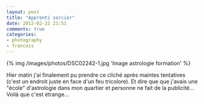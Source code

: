 ```yaml
---
layout: post
title: "Apprenti sorcier"
date: 2012-02-22 21:51
comments: true
categories:
- photography
- francais
---
```

{% img /images/photos/DSC02242-1.jpg 'Image astrologie formation' %}

Hier matin j'ai finalement pu prendre ce cliché après maintes tentatives (c'est un endroit juste en face d'un feu tricolore). Et dire que que j'avais une "école" d'astrologie dans mon quartier et personne ne fait de la publicité... Voilà que c'est étrange...
